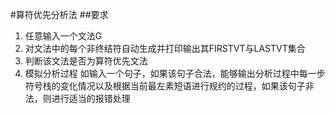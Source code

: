 #算符优先分析法
##要求
1.	任意输入一个文法G
2.	对文法中的每个非终结符自动生成并打印输出其FIRSTVT与LASTVT集合
3.	判断该文法是否为算符优先文法
4.	模拟分析过程
	如输入一个句子，如果该句子合法，能够输出分析过程中每一步符号栈的变化情况以及根据当前最左素短语进行规约的过程，如果该句子非法，则进行适当的报错处理
